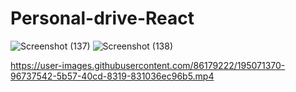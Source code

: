 ﻿# Personal-drive-React
![Screenshot (137)](https://user-images.githubusercontent.com/86179222/189885899-43d8cbf6-32b7-4a23-9e1b-ff8f3a1367ac.png)
![Screenshot (138)](https://user-images.githubusercontent.com/86179222/189885908-65aad96c-a6a8-40e7-bd7f-8ddc4cddb62a.png)


https://user-images.githubusercontent.com/86179222/195071370-96737542-5b57-40cd-8319-831036ec96b5.mp4

